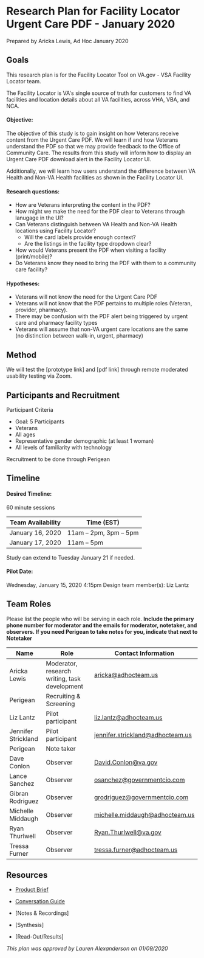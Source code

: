 # Research Plan for Facility Locator Urgent Care PDF - January 2020
Prepared by Aricka Lewis, Ad Hoc January 2020

## Goals
This research plan is for the Facility Locator Tool on VA.gov - VSA Facility Locator team.

The Facility Locator is VA's single source of truth for customers to find VA facilities and location details about all VA facilities, across VHA, VBA, and NCA.

#### Objective:

The objective of this study is to gain insight on how Veterans receive content from the Urgent Care PDF. We will learn if and how Veterans understand the PDF so that we may provide feedback to the Office of Community Care. The results from this study will inform how to display an Urgent Care PDF download alert in the Facility Locator UI. 

Additionally, we will learn how users understand the difference between VA Health and Non-VA Health facilities as shown in the Facility Locator UI.

#### Research questions:
- How are Veterans interpreting the content in the PDF?
- How might we make the need for the PDF clear to Veterans through lanugage in the UI?
- Can Veterans distinguish between VA Health and Non-VA Health locations using Facility Locator?
  - Will the card labels provide enough context?
  - Are the listings in the facility type dropdown clear?
- How would Veterans present the PDF when visiting a facility (print/mobile)?
- Do Veterans know they need to bring the PDF with them to a community care facility?

#### Hypotheses: 
- Veterans will not know the need for the Urgent Care PDF
- Veterans will not know that the PDF pertains to multiple roles (Veteran, provider, pharmacy).
- There may be confusion with the PDF alert being triggered by urgent care and pharmacy facility types
- Veterans will assume that non-VA urgent care locations are the same (no distinction between walk-in, urgent, pharmacy)

## Method
We will test the [prototype link] and [pdf link] through remote moderated usability testing via Zoom. 

## Participants and Recruitment
Participant Criteria
- Goal: 5 Participants
- Veterans
- All ages
- Representative gender demographic (at least 1 woman)
- All levels of familiarity with technology

Recruitment to be done through Perigean

## Timeline

#### Desired Timeline: 
60 minute sessions

Team Availability | Time (EST)
------------------|--------------
January 16, 2020 | 11am – 2pm, 3pm – 5pm
January 17, 2020 | 11am – 5pm

Study can extend to Tuesday January 21 if needed.

#### Pilot Date: 

Wednesday, January 15, 2020 4:15pm
Design team member(s): Liz Lantz


## Team Roles
Please list the people who will be serving in each role. **Include the primary phone number for moderator and the emails for moderator, notetaker, and observers. If you need Perigean to take notes for you, indicate that next to Notetaker** 

Name | Role | Contact Information
-----|------|----------------------
Aricka Lewis | Moderator, research writing, task development | aricka@adhocteam.us
Perigean | Recruiting & Screening |
Liz Lantz | Pilot participant | liz.lantz@adhocteam.us
Jennifer Strickland | Pilot participant | jennifer.strickland@adhocteam.us
Perigean | Note taker | 
Dave Conlon | Observer | David.Conlon@va.gov 
Lance Sanchez | Observer | osanchez@governmentcio.com
Gibran Rodriguez | Observer | grodriguez@governmentcio.com
Michelle Middaugh | Observer | michelle.middaugh@adhocteam.us
Ryan Thurlwell | Observer | Ryan.Thurlwell@va.gov
Tressa Furner | Observer | tressa.furner@adhocteam.us


## Resources
- [Product Brief](https://github.com/department-of-veterans-affairs/va.gov-team/blob/master/products/facilities/facility-locator/README.md)

- [Conversation Guide](https://github.com/department-of-veterans-affairs/va.gov-team/blob/master/products/facilities/facility-locator/research/user-research/urgent-care-PDF/conversation-guide.md)

- [Notes & Recordings]

- [Synthesis]

- [Read-Out/Results]

*This plan was approved by Lauren Alexanderson on 01/09/2020*

